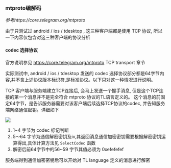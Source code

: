 ### mtproto编解码

*参考https://core.telegram.org/mtproto*

由于只测试过 android / ios / tdesktop , 这三种客户端都是使用 TCP 协议, 所以一下内容仅包含对这三种客户端的协议分析

#### codec 选择协议

官方说明参见 https://core.telegram.org/mtproto TCP transport 章节

实际测试中, android / ios / tdesktop 发送的 codec 选择协议部分都是64字节内容,并不含上述协议版本标识符,是标准协议。以下只对这一种情况进行说明。

TCP 客户端与服务端建立TCP连接后, 会马上发送一个握手消息, 但是这个TCP连接的第一个消息并不是完全符合 mtproto 协议的TL语言定义的。
这个消息的前固定64字节，是告诉服务器需要对该客户端后续选择TCP协议的codec, 并告知服务端网络通信密钥。详细如下

![](https://raw.githubusercontent.com/rockin0098/meow/dev/doc/pictures/first_bytes.png)

1. 1~4 字节为 codec 标记判断
2. 5～64 字节为通信解密密钥及iv,其返回消息通信加密密钥需要根据解密密钥运算得出,具体计算方法见 ```SelectCodec``` 函数
3. 解密后前64字节中的56~59 字节其值必须为 0xefefefef

服务端得到通信加密密钥后可以开始对 TL language 定义的消息进行解密






